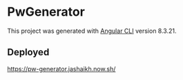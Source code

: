 # PwGenerator

This project was generated with [Angular CLI](https://github.com/angular/angular-cli) version 8.3.21.

## Deployed 
https://pw-generator.jashaikh.now.sh/
